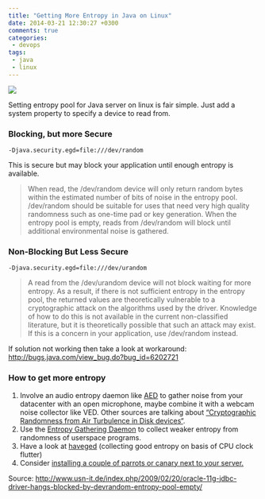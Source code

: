 ```yaml
---
title: "Getting More Entropy in Java on Linux"
date: 2014-03-21 12:30:27 +0300
comments: true
categories:
 - devops
tags:
 - java
 - linux
---
```


![](https://31.media.tumblr.com/4166367386765fe2b5f9845906898214/tumblr_inline_n2r2coHbTe1rx1usu.jpg)

Setting entropy pool for Java server on linux is fair simple. Just add a system property to specify a device to read from.
<!--more-->
### Blocking, but more Secure

    -Djava.security.egd=file:///dev/random

This is secure but may block your application until enough entropy is available.

>When read, the /dev/random device will only return random bytes within the estimated number of bits of noise in the entropy pool. /dev/random should be suitable for uses that need very high quality randomness such as one-time pad or key generation. When the entropy pool is empty, reads from /dev/random will block until additional environmental noise is gathered.

### Non-Blocking But Less Secure

    -Djava.security.egd=file:///dev/urandom

> A read from the /dev/urandom device will not block waiting for more entropy. As a result, if there is not sufficient entropy in the entropy pool, the returned values are theoretically vulnerable to a cryptographic attack on the algorithms used by the driver. Knowledge of how to do this is not available in the current non-classified literature, but it is theoretically possible that such an attack may exist. If this is a concern in your application, use /dev/random instead.

If solution not working then take a look at workaround: http://bugs.java.com/view_bug.do?bug_id=6202721

### How to get more entropy

1. Involve an audio entropy daemon like [AED](http://www.vanheusden.com/aed/) to gather noise from your datacenter with an open microphone, maybe combine it with a webcam noise collector like VED. Other sources are talking about [“Cryptographic Randomness from Air Turbulence in Disk devices“](http://world.std.com/~dtd/random/forward.ps).
2. Use the [Entropy Gathering Daemon](http://egd.sourceforge.net/) to collect weaker entropy from randomness of userspace programs.
3. Have a look at [haveged](http://www.issihosts.com/haveged/) (collecting good entropy on basis of CPU clock flutter)
4. Consider [installing a couple of parrots or canary next to your server.](http://www.usn-it.de/index.php/2009/02/20/oracle-11g-jdbc-driver-hangs-blocked-by-devrandom-entropy-pool-empty/#comment-40107)

Source: http://www.usn-it.de/index.php/2009/02/20/oracle-11g-jdbc-driver-hangs-blocked-by-devrandom-entropy-pool-empty/
